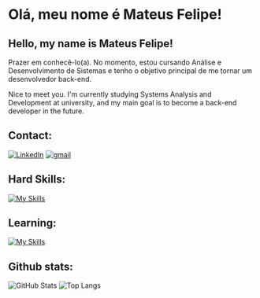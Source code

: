 # Olá, meu nome é Mateus Felipe!
## Hello, my name is Mateus Felipe!

Prazer em conhecê-lo(a). No momento, estou cursando Análise e Desenvolvimento de Sistemas e tenho o objetivo principal de me tornar um desenvolvedor back-end.

Nice to meet you. I'm currently studying Systems Analysis and Development at university, and my main goal is to become a back-end developer in the future.

## Contact:

[![LinkedIn](https://skillicons.dev/icons?i=linkedin)](https://www.linkedin.com/in/mateus-felipe-ara%C3%BAjo-ba2b18191/) 
[![gmail](https://img.icons8.com/?size=50&id=qyRpAggnV0zH&format=png)](mailto:brasil.mateus748@gmail.com)

## Hard Skills: 

[![My Skills](https://skillicons.dev/icons?i=html,css,js,nodejs,git,linux)](https://skillicons.dev)

## Learning:

[![My Skills](https://skillicons.dev/icons?i=java,postgres)](https://skillicons.dev)

## Github stats:

![GitHub Stats](https://github-readme-stats.vercel.app/api?username=MattFLPe&theme=transparent&bg_color=000&border_color=30A3DC&show_icons=true&icon_color=30A3DC&title_color=E94D5F&text_color=FFF)
![Top Langs](https://github-readme-stats-git-masterrstaa-rickstaa.vercel.app/api/top-langs/?username=MattFLPe&layout=compact&bg_color=000&border_color=30A3DC&title_color=E94D5F&text_color=FFF)


